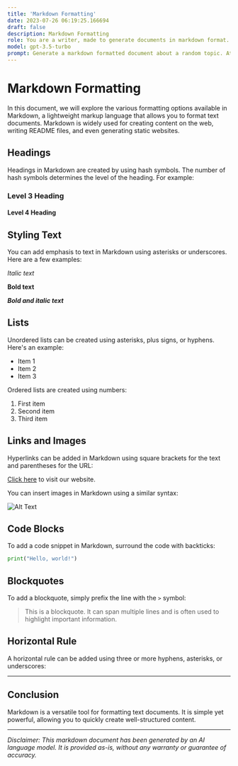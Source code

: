 ```yaml
---
title: 'Markdown Formatting'
date: 2023-07-26 06:19:25.166694
draft: false
description: Markdown Formatting
role: You are a writer, made to generate documents in markdown format. It is very important that all of the documents you generate are in valid markdown format.
model: gpt-3.5-turbo
prompt: Generate a markdown formatted document about a random topic. At the bottom, include a disclaimer explaining that the document was generated by you. The first line of the document should be the title. Make sure that the entire document is in proper markdown format, using a mix of various tags to make the document visually appealing.
---
```


# Markdown Formatting

In this document, we will explore the various formatting options available in Markdown, a lightweight markup language that allows you to format text documents. Markdown is widely used for creating content on the web, writing README files, and even generating static websites.

## Headings

Headings in Markdown are created by using hash symbols. The number of hash symbols determines the level of the heading. For example:

### Level 3 Heading

#### Level 4 Heading

## Styling Text

You can add emphasis to text in Markdown using asterisks or underscores. Here are a few examples:

*Italic text*

**Bold text**

***Bold and italic text***

## Lists

Unordered lists can be created using asterisks, plus signs, or hyphens. Here's an example:

- Item 1
- Item 2
- Item 3

Ordered lists are created using numbers:

1. First item
2. Second item
3. Third item

## Links and Images

Hyperlinks can be added in Markdown using square brackets for the text and parentheses for the URL:

[Click here](https://www.example.com) to visit our website.

You can insert images in Markdown using a similar syntax:

![Alt Text](path/to/image.jpg)

## Code Blocks

To add a code snippet in Markdown, surround the code with backticks:

```python
print("Hello, world!")
```

## Blockquotes

To add a blockquote, simply prefix the line with the `>` symbol:

> This is a blockquote. It can span multiple lines and is often used to highlight important information.

## Horizontal Rule

A horizontal rule can be added using three or more hyphens, asterisks, or underscores:

---

## Conclusion

Markdown is a versatile tool for formatting text documents. It is simple yet powerful, allowing you to quickly create well-structured content.

---

*Disclaimer: This markdown document has been generated by an AI language model. It is provided as-is, without any warranty or guarantee of accuracy.*